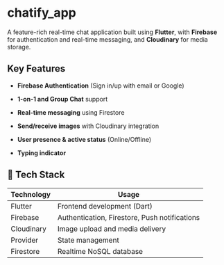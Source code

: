 # chatify_app

A feature-rich real-time chat application built using **Flutter**, with **Firebase** for authentication and real-time messaging, and **Cloudinary** for media storage.

## Key Features
- **Firebase Authentication** (Sign in/up with email or Google)
- **1-on-1 and Group Chat** support
- **Real-time messaging** using Firestore
- **Send/receive images** with Cloudinary integration
- **User presence & active status** (Online/Offline)

- **Typing indicator**

## 🔧 Tech Stack

| Technology   | Usage                                      |
|--------------|---------------------------------------------|
| Flutter      | Frontend development (Dart)                |
| Firebase     | Authentication, Firestore, Push notifications |
| Cloudinary   | Image upload and media delivery            |
| Provider | State management                    |
| Firestore    | Realtime NoSQL database 

